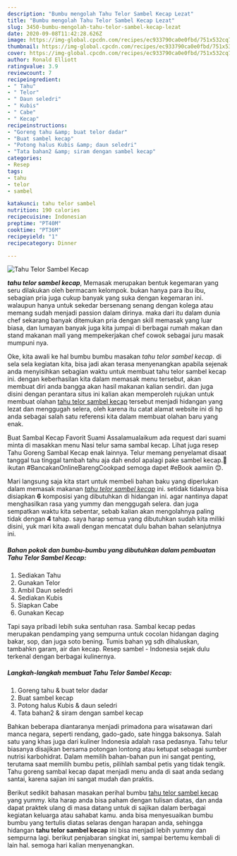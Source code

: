 ```yaml
---
description: "Bumbu mengolah Tahu Telor Sambel Kecap Lezat"
title: "Bumbu mengolah Tahu Telor Sambel Kecap Lezat"
slug: 3450-bumbu-mengolah-tahu-telor-sambel-kecap-lezat
date: 2020-09-08T11:42:28.626Z
image: https://img-global.cpcdn.com/recipes/ec933790ca0e0fbd/751x532cq70/tahu-telor-sambel-kecap-foto-resep-utama.jpg
thumbnail: https://img-global.cpcdn.com/recipes/ec933790ca0e0fbd/751x532cq70/tahu-telor-sambel-kecap-foto-resep-utama.jpg
cover: https://img-global.cpcdn.com/recipes/ec933790ca0e0fbd/751x532cq70/tahu-telor-sambel-kecap-foto-resep-utama.jpg
author: Ronald Elliott
ratingvalue: 3.9
reviewcount: 7
recipeingredient:
- " Tahu"
- " Telor"
- " Daun seledri"
- " Kubis"
- " Cabe"
- " Kecap"
recipeinstructions:
- "Goreng tahu &amp; buat telor dadar"
- "Buat sambel kecap"
- "Potong halus Kubis &amp; daun seledri"
- "Tata bahan2 &amp; siram dengan sambel kecap"
categories:
- Resep
tags:
- tahu
- telor
- sambel

katakunci: tahu telor sambel 
nutrition: 190 calories
recipecuisine: Indonesian
preptime: "PT40M"
cooktime: "PT36M"
recipeyield: "1"
recipecategory: Dinner

---
```



![Tahu Telor Sambel Kecap](https://img-global.cpcdn.com/recipes/ec933790ca0e0fbd/751x532cq70/tahu-telor-sambel-kecap-foto-resep-utama.jpg)

<b><i>tahu telor sambel kecap</i></b>, Memasak merupakan bentuk kegemaran yang seru dilakukan oleh bermacam kelompok. bukan hanya para ibu ibu, sebagian pria juga cukup banyak yang suka dengan kegemaran ini. walaupun hanya untuk sekedar bersenang senang dengan kolega atau memang sudah menjadi passion dalam dirinya. maka dari itu dalam dunia chef sekarang banyak ditemukan pria dengan skill memasak yang luar biasa, dan lumayan banyak juga kita jumpai di berbagai rumah makan dan stand makanan mall yang mempekerjakan chef cowok sebagai juru masak mumpuni nya.

Oke, kita awali ke hal bumbu bumbu masakan <i>tahu telor sambel kecap</i>. di sela sela kegiatan kita, bisa jadi akan terasa menyenangkan apabila sejenak anda menyisihkan sebagian waktu untuk membuat tahu telor sambel kecap ini. dengan keberhasilan kita dalam memasak menu tersebut, akan membuat diri anda bangga akan hasil makanan kalian sendiri. dan juga disini dengan perantara situs ini kalian akan memperoleh rujukan untuk membuat olahan <u>tahu telor sambel kecap</u> tersebut menjadi hidangan yang lezat dan menggugah selera, oleh karena itu catat alamat website ini di hp anda sebagai salah satu referensi kita dalam membuat olahan baru yang enak.

Buat Sambal Kecap Favorit Suami Assalamualaikum ada request dari suami minta di masakkan menu Nasi telur sama sambal kecap. Lihat juga resep Tahu Goreng Sambal Kecap enak lainnya. Telur memang penyelamat disaat tanggal tua tinggal tambah tahu aja dah endol apalagi pake sambel kecap.🤤 ikutan #BancakanOnlineBarengCookpad semoga dapet #eBook aamiin 😊.


Mari langsung saja kita start untuk membeli bahan baku yang diperlukan dalam memasak makanan <u><i>tahu telor sambel kecap</i></u> ini. setidak tidaknya bisa disiapkan <b>6</b> komposisi yang dibutuhkan di hidangan ini. agar nantinya dapat menghasilkan rasa yang yummy dan menggugah selera. dan juga sempatkan waktu kita sebentar, sebab kalian akan mengolahnya paling tidak dengan <b>4</b> tahap. saya harap semua yang dibutuhkan sudah kita miliki disini, yuk mari kita awali dengan mencatat dulu bahan bahan selanjutnya ini.

<!--inarticleads1-->

##### Bahan pokok dan bumbu-bumbu yang dibutuhkan dalam pembuatan Tahu Telor Sambel Kecap:

1. Sediakan  Tahu
1. Gunakan  Telor
1. Ambil  Daun seledri
1. Sediakan  Kubis
1. Siapkan  Cabe
1. Gunakan  Kecap


Tapi saya pribadi lebih suka sentuhan rasa. Sambal kecap pedas merupakan pendamping yang sempurna untuk cocolan hidangan daging bakar, sop, dan juga soto bening. Tumis bahan yg sdh dihaluskan, tambahkn garam, air dan kecap. Resep sambel - Indonesia sejak dulu terkenal dengan berbagai kulinernya. 

<!--inarticleads2-->

##### Langkah-langkah membuat Tahu Telor Sambel Kecap:

1. Goreng tahu &amp; buat telor dadar
1. Buat sambel kecap
1. Potong halus Kubis &amp; daun seledri
1. Tata bahan2 &amp; siram dengan sambel kecap


Bahkan beberapa diantaranya menjadi primadona para wisatawan dari manca negara, seperti rendang, gado-gado, sate hingga baksonya. Salah satu yang khas juga dari kuliner Indonesia adalah rasa pedasnya. Tahu telur biasanya disajikan bersama potongan lontong atau ketupat sebagai sumber nutrisi karbohidrat. Dalam memilih bahan-bahan pun ini sangat penting, terutama saat memilih bumbu petis, pilihlah sambal petis yang tidak tengik. Tahu goreng sambal kecap dapat menjadi menu anda di saat anda sedang santai, karena sajian ini sangat mudah dan praktis. 

Berikut sedikit bahasan masakan perihal bumbu <u>tahu telor sambel kecap</u> yang yummy. kita harap anda bisa paham dengan tulisan diatas, dan anda dapat praktek ulang di masa datang untuk di sajikan dalam berbagai kegiatan keluarga atau sahabat kamu. anda bisa menyesuaikan bumbu bumbu yang tertulis diatas selaras dengan harapan anda, sehingga hidangan <b>tahu telor sambel kecap</b> ini bisa menjadi lebih yummy dan sempurna lagi. berikut penjabaran singkat ini, sampai bertemu kembali di lain hal. semoga hari kalian menyenangkan.
